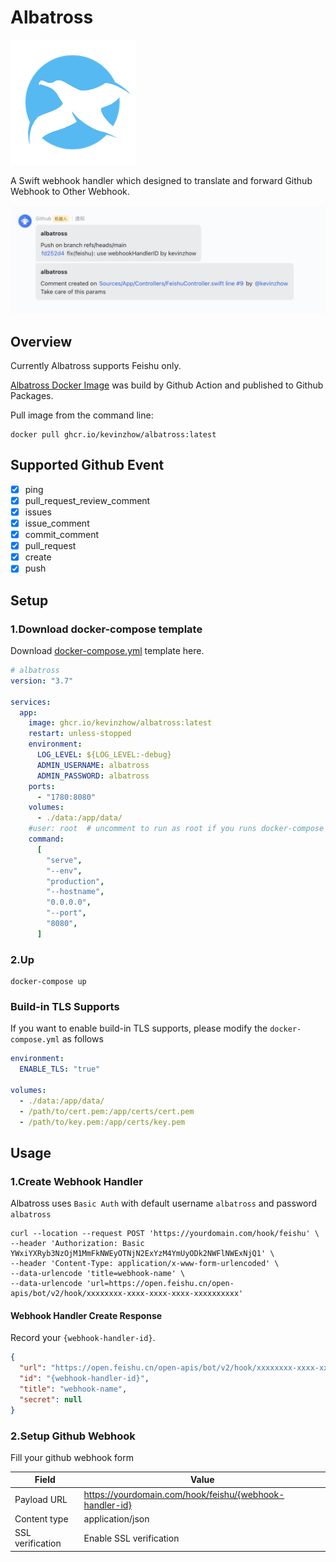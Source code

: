 # Albatross

<img src="./albatross.png" width="200" height="200">

A Swift webhook handler which designed to translate and forward Github Webhook to Other Webhook.

![Preview](./screenshot.png)

## Overview

Currently Albatross supports Feishu only.

[Albatross Docker Image](https://github.com/kevinzhow/albatross/pkgs/container/albatross) was build by Github Action and published to Github Packages.

Pull image from the command line:

```shell
docker pull ghcr.io/kevinzhow/albatross:latest
```

## Supported Github Event

- [x] ping
- [x] pull_request_review_comment
- [x] issues
- [x] issue_comment
- [x] commit_comment
- [x] pull_request
- [x] create
- [x] push

## Setup

### 1.Download docker-compose template

Download [docker-compose.yml](https://gist.github.com/kevinzhow/5f68c99760463a3dc195f7bd18ab64af) template here.

```yml
# albatross
version: "3.7"

services:
  app:
    image: ghcr.io/kevinzhow/albatross:latest
    restart: unless-stopped
    environment:
      LOG_LEVEL: ${LOG_LEVEL:-debug}
      ADMIN_USERNAME: albatross
      ADMIN_PASSWORD: albatross
    ports:
      - "1780:8080"
    volumes:
      - ./data:/app/data/
    #user: root  # uncomment to run as root if you runs docker-compose as root
    command:
      [
        "serve",
        "--env",
        "production",
        "--hostname",
        "0.0.0.0",
        "--port",
        "8080",
      ]
```

### 2.Up

```
docker-compose up
```

### Build-in TLS Supports

If you want to enable build-in TLS supports, please modify the `docker-compose.yml` as follows

```yaml
environment:
  ENABLE_TLS: "true"

volumes:
  - ./data:/app/data/
  - /path/to/cert.pem:/app/certs/cert.pem
  - /path/to/key.pem:/app/certs/key.pem
```

## Usage

### 1.Create Webhook Handler

Albatross uses `Basic Auth` with default username `albatross` and password `albatross`

```shell
curl --location --request POST 'https://yourdomain.com/hook/feishu' \
--header 'Authorization: Basic YWxiYXRyb3NzOjM1MmFkNWEyOTNjN2ExYzM4YmUyODk2NWFlNWExNjQ1' \
--header 'Content-Type: application/x-www-form-urlencoded' \
--data-urlencode 'title=webhook-name' \
--data-urlencode 'url=https://open.feishu.cn/open-apis/bot/v2/hook/xxxxxxxx-xxxx-xxxx-xxxx-xxxxxxxxxx'
```

#### Webhook Handler Create Response

Record your `{webhook-handler-id}`.

```json
{
  "url": "https://open.feishu.cn/open-apis/bot/v2/hook/xxxxxxxx-xxxx-xxxx-xxxx-xxxxxxxxxx",
  "id": "{webhook-handler-id}",
  "title": "webhook-name",
  "secret": null
}
```

### 2.Setup Github Webhook

Fill your github webhook form

| Field            | Value                                                   |
| ---------------- | ------------------------------------------------------- |
| Payload URL      | https://yourdomain.com/hook/feishu/{webhook-handler-id} |
| Content type     | application/json                                        |
| SSL verification | Enable SSL verification                                 |
